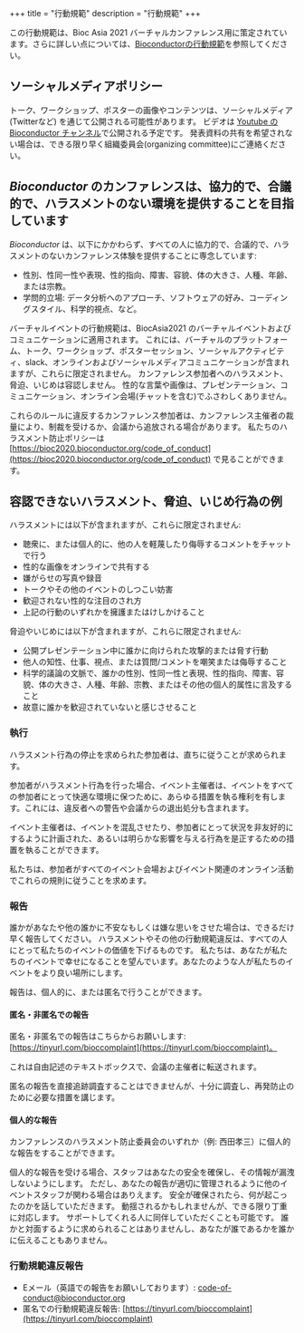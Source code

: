 +++
title = "行動規範"
description = "行動規範"
+++

この行動規範は、Bioc Asia 2021 バーチャルカンファレンス用に策定されています。さらに詳しい点については、[Bioconductorの行動規範](https://www.bioconductor.org/about/code-of-conduct/)を参照してください。
<!-- The original Code of Conduct is copy-pasted and quoted below -->

## ソーシャルメディアポリシー

トーク、ワークショップ、ポスターの画像やコンテンツは、ソーシャルメディア (Twitterなど) を通じて公開される可能性があります。
ビデオは [Youtube の Bioconductor チャンネル](https://www.youtube.com/user/bioconductor)で公開される予定です。
発表資料の共有を希望されない場合は、できる限り早く組織委員会(organizing committee)にご連絡ください。
<!--To avoid confusion, presentations not to be shared should be labeled "Do Not Share" on each slide, as should be posters.-->

## _Bioconductor_ のカンファレンスは、協力的で、合議的で、ハラスメントのない環境を提供することを目指しています

_Bioconductor_ は、以下にかかわらず、すべての人に協力的で、合議的で、ハラスメントのないカンファレンス体験を提供することに専念しています:

* 性別、性同一性や表現、性的指向、障害、容貌、体の大きさ、人種、年齢、または宗教。
* 学問的立場: データ分析へのアプローチ、ソフトウェアの好み、コーディングスタイル、科学的視点、など。

バーチャルイベントの行動規範は、BiocAsia2021 のバーチャルイベントおよびコミュニケーションに適用されます。
これには、バーチャルのプラットフォーム、トーク、ワークショップ、ポスターセッション、ソーシャルアクティビティ、slack、オンラインおよびソーシャルメディアコミュニケーションが含まれますが、これらに限定されません。
カンファレンス参加者へのハラスメント、脅迫、いじめは容認しません。
性的な言葉や画像は、プレゼンテーション、コミュニケーション、オンライン会場(チャットを含む)でふさわしくありません。

これらのルールに違反するカンファレンス参加者は、カンファレンス主催者の裁量により、制裁を受けるか、会議から追放される場合があります。
私たちのハラスメント防止ポリシーは [https://bioc2020.bioconductor.org/code_of_conduct](https://bioc2020.bioconductor.org/code_of_conduct)
で見ることができます。

## 容認できないハラスメント、脅迫、いじめ行為の例

ハラスメントには以下が含まれますが、これらに限定されません:

* 聴衆に、または個人的に、他の人を軽蔑したり侮辱するコメントをチャットで行う
* 性的な画像をオンラインで共有する
* 嫌がらせの写真や録音
* トークやその他のイベントのしつこい妨害
* 歓迎されない性的な注目のされ方
* 上記の行動のいずれかを擁護またはけしかけること

脅迫やいじめには以下が含まれますが、これらに限定されません:

* 公開プレゼンテーション中に誰かに向けられた攻撃的または脅す行動
* 他人の知性、仕事、視点、または質問/コメントを嘲笑または侮辱すること
* 科学的議論の文脈で、誰かの性別、性同一性と表現、性的指向、障害、容貌、体の大きさ、人種、年齢、宗教、またはその他の個人的属性に言及すること
* 故意に誰かを歓迎されていないと感じさせること

### 執行

ハラスメント行為の停止を求められた参加者は、直ちに従うことが求められます。

参加者がハラスメント行為を行った場合、イベント主催者は、イベントをすべての参加者にとって快適な環境に保つために、あらゆる措置を執る権利を有します。これには、違反者への警告や会議からの退出処分も含まれます。

イベント主催者は、イベントを混乱させたり、参加者にとって状況を非友好的にするように計画された、あるいは明らかな影響を与える行為を是正するための措置を執ることができます。

私たちは、参加者がすべてのイベント会場およびイベント関連のオンライン活動でこれらの規則に従うことを求めます。

### 報告

誰かがあなたや他の誰かに不安なもしくは嫌な思いをさせた場合は、できるだけ早く報告してください。
ハラスメントやその他の行動規範違反は、すべての人にとって私たちのイベントの価値を下げるものです。
私たちは、あなたが私たちのイベントで幸せになることを望んでいます。あなたのような人が私たちのイベントをより良い場所にします。

報告は、個人的に、または匿名で行うことができます。

#### 匿名・非匿名での報告

匿名・非匿名での報告はこちらからお願いします: [https://tinyurl.com/bioccomplaint](https://tinyurl.com/bioccomplaint)。

これは自由記述のテキストボックスで、会議の主催者に転送されます。

匿名の報告を直接追跡調査することはできませんが、十分に調査し、再発防止のために必要な措置を講じます。

#### 個人的な報告

カンファレンスのハラスメント防止委員会のいずれか（例: 西田孝三）に個人的な報告をすることができます。

個人的な報告を受ける場合、スタッフはあなたの安全を確保し、その情報が漏洩しないようにします。
ただし、あなたの報告が適切に管理されるように他のイベントスタッフが関わる場合はありえます。
安全が確保されたら、何が起こったのかを話していただきます。
動揺されるかもしれませんが、できる限り丁重に対応します。
サポートしてくれる人に同伴していただくことも可能です。
誰かと対面するように求められることはありませんし、あなたが誰であるかを誰かに伝えることもありません。

### 行動規範違反報告

* Eメール（英語での報告をお願いしております）: [code-of-conduct@bioconductor.org](mailto:workshop@bioconductor.org?subject=BioC2019%20code-of-conduct)
* 匿名での行動規範違反報告: [https://tinyurl.com/bioccomplaint](https://tinyurl.com/bioccomplaint)
